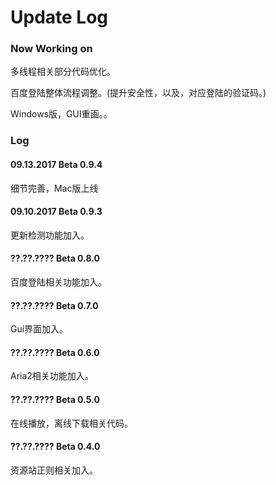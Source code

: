 # Update Log### Now Working on多线程相关部分代码优化。百度登陆整体流程调整。(提升安全性，以及，对应登陆的验证码。)Windows版，GUI重画。。### Log#### 09.13.2017 Beta 0.9.4细节完善，Mac版上线#### 09.10.2017 Beta 0.9.3更新检测功能加入。#### ??.??.???? Beta 0.8.0百度登陆相关功能加入。#### ??.??.???? Beta 0.7.0Gui界面加入。#### ??.??.???? Beta 0.6.0Aria2相关功能加入。#### ??.??.???? Beta 0.5.0在线播放，离线下载相关代码。#### ??.??.???? Beta 0.4.0资源站正则相关加入。